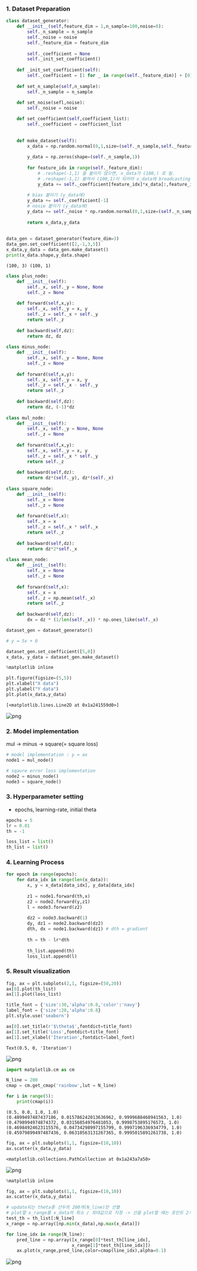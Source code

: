 ### 1. Dataset Preparation


```python
class dataset_generator:
    def __init__(self,feature_dim = 1,n_sample=100,noise=0):
        self._n_sample = n_sample
        self._noise = noise
        self._feature_dim = feature_dim
        
        self._coefficient = None
        self._init_set_coefficient()
        
    def _init_set_coefficient(self):
        self._coefficient = [1 for _ in range(self._feature_dim)] + [0]
        
    def set_n_sample(self,n_sample):
        self._n_sample = n_sample
        
    def set_noise(sefl,noise):
        self._noise = noise

    def set_coefficient(self,coefficient_list):
        self._coefficient = coefficient_list        
        
        
    def make_dataset(self):
        x_data = np.random.normal(0,1,size=(self._n_sample,self._feature_dim))
        
        y_data = np.zeros(shape=(self._n_sample,1))
        
        for feature_idx in range(self._feature_dim):
            # .reshape(-1,1) 을 붙이지 않으면, x_data가 (100,) 로 됨. 
            # .reshape(-1,1) 붙여서 (100,1)이 되어야 x_data에 broadcasting 가능
            y_data += self._coefficient[feature_idx]*x_data[:,feature_idx].reshape(-1,1)
            
        # bias 붙이기 (y_data에)
        y_data += self._coefficient[-1]
        # nosie 붙이기 (y_data에)
        y_data += self._noise * np.random.normal(0,1,size=(self._n_sample,1))
            
        return x_data,y_data
    
    
data_gen = dataset_generator(feature_dim=3)
data_gen.set_coefficient([2,-1,3,5])
x_data,y_data = data_gen.make_dataset()
print(x_data.shape,y_data.shape)
```

    (100, 3) (100, 1)



```python
class plus_node:
    def __init__(self):
        self._x, self._y = None, None
        self._z = None
        
    def forward(self,x,y):
        self._x, self._y = x, y
        self._z = self._x + self._y
        return self._z
    
    def backward(self,dz):
        return dz, dz
    
class minus_node:
    def __init__(self):
        self._x, self._y = None, None
        self._z = None
        
    def forward(self,x,y):
        self._x, self._y = x, y
        self._z = self._x - self._y
        return self._z
    
    def backward(self,dz):
        return dz, (-1)*dz
    
class mul_node:
    def __init__(self):
        self._x, self._y = None, None
        self._z = None
        
    def forward(self,x,y):
        self._x, self._y = x, y
        self._z = self._x * self._y
        return self._z
    
    def backward(self,dz):
        return dz*(self._y), dz*(self._x)
    
class square_node:
    def __init__(self):
        self._x = None
        self._z = None
        
    def forward(self,x):
        self._x = x
        self._z = self._x * self._x
        return self._z
    
    def backward(self,dz):
        return dz*2*self._x
    
class mean_node:
    def __init__(self):
        self._x = None
        self._z = None
        
    def forward(self,x):
        self._x = x
        self._z = np.mean(self._x)
        return self._z
    
    def backward(self,dz):
        dx = dz * (1/len(self._x)) * np.ones_like(self._x)
```


```python
dataset_gen = dataset_generator()
```


```python
# y = 5x + 0

dataset_gen.set_coefficient([5,0])
x_data, y_data = dataset_gen.make_dataset()
```


```python
%matplotlib inline

plt.figure(figsize=(5,5))
plt.xlabel("X data")
plt.ylabel("Y data")
plt.plot(x_data,y_data)
```




    [<matplotlib.lines.Line2D at 0x1a241559d0>]




![png](output_5_1.png)


### 2. Model implementation

mul -> minus -> square(= square loss)


```python
# model implementation : y = ax
node1 = mul_node()
```


```python
# sqaure error loss implementation
node2 = minus_node()
node3 = square_node()
```

### 3. Hyperparameter setting

- epochs, learning-rate, initial theta


```python
epochs = 5
lr = 0.01
th = -1
```


```python
loss_list = list()
th_list = list()
```

### 4. Learning Process


```python
for epoch in range(epochs):
    for data_idx in range(len(x_data)):
        x, y = x_data[data_idx], y_data[data_idx]
        
        z1 = node1.forward(th,x)
        z2 = node2.forward(y,z1)
        l = node3.forward(z2)
        
        dz2 = node3.backward(1)
        dy, dz1 = node2.backward(dz2)
        dth, dx = node1.backward(dz1) # dth = gradient
        
        th = th - lr*dth
        
        th_list.append(th)
        loss_list.append(l)
```

### 5. Result visualization


```python
fig, ax = plt.subplots(2,1, figsize=(50,20))
ax[0].plot(th_list)
ax[1].plot(loss_list)

title_font = {'size':30,'alpha':0.8,'color':'navy'}
label_font = {'size':20,'alpha':0.8}
plt.style.use('seaborn')

ax[0].set_title(r'$\theta$',fontdict=title_font)
ax[1].set_title('Loss',fontdict=title_font)
ax[1].set_xlabel('Iteration',fontdict=label_font)
```




    Text(0.5, 0, 'Iteration')




![png](output_15_1.png)



```python
import matplotlib.cm as cm

N_line = 200
cmap = cm.get_cmap('rainbow',lut = N_line)

for i in range(5):
    print(cmap(i))
```

    (0.5, 0.0, 1.0, 1.0)
    (0.4899497487437186, 0.015786242013636962, 0.9999688468941563, 1.0)
    (0.4798994974874372, 0.03156854976481053, 0.9998753895176573, 1.0)
    (0.46984924623115576, 0.04734298997155799, 0.9997196336934779, 1.0)
    (0.45979899497487436, 0.06310563131267365, 0.9995015891261738, 1.0)



```python
fig, ax = plt.subplots(1,1, figsize=(10,10))
ax.scatter(x_data,y_data)
```




    <matplotlib.collections.PathCollection at 0x1a243a7a50>




![png](output_17_1.png)



```python
%matplotlib inline

fig, ax = plt.subplots(1,1, figsize=(10,10))
ax.scatter(x_data,y_data)

# update되는 theta중 선두의 200개(N_line)만 선별
# plot할 x_range를 x_data의 최소 / 최대값으로 지정 -> 선을 plot할 때는 포인트 2개만 있으면 된다.
test_th = th_list[:N_line]
x_range = np.array([np.min(x_data),np.max(x_data)])

for line_idx in range(N_line):
    pred_line = np.array([x_range[0]*test_th[line_idx],
                         x_range[1]*test_th[line_idx]])
    ax.plot(x_range,pred_line,color=cmap(line_idx),alpha=0.1)
```


![png](output_18_0.png)


